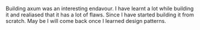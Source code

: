 Building axum was an interesting endavour. I have learnt a lot while building it and realiased that it has a lot of flaws. Since I have started building it from scratch. May be I will come back once I learned design patterns.

